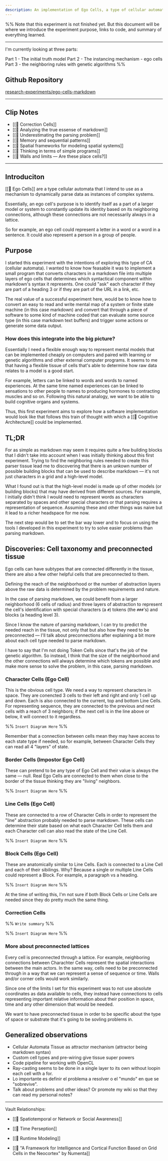 ```yaml
---
description: An implementation of Ego Cells, a type of cellular automata that parses Markdown semi-asynchronously based on neighboring rules.
---
```


%%
Note that this experiment is not finished yet. But this document will be where we introduce the experiment purpose, links to code, and summary of everything learned.

---

I'm currently looking at three parts:

Part 1 - The initial truth model
Part 2 - The instancing mechanism - ego cells
Part 3 - the neighboring rules with genetic algorithms
%%

## Github Repository

[research-experiments/ego-cells-markdown](https://github.com/Fergarram/research-experiments/tree/main/ego-cells-markdown)

---

## Clip Notes

- [[📎 Correction Cells]]
- [[📎 Analyzing the true essense of markdown]]
- [[📎 Underestimating the parsing problem]]
- [[📎 Memory and sequential patterns]]
- [[📎 Spatial frameworks for modeling spatial systems]]
- [[📎 Thinking in terms of simple programs]]
- [[📎 Walls and limits — Are these place cells?]]

---

## Introduciton

[[📝 Ego Cells]] are a type cellular automata that I intend to use as a mechanism to dynamically parse data as instances of complex systems.

Essentially, an ego cell's purpose is to identify itself as a part of a larger model or system to constantly update its identity based on its neighboring connections, although these connections are not necessarily always in a lattice.

So for example, an ego cell could represent a letter in a word or a word in a sentence. It could also represent a person in a group of people.


## Purpose

I started this experiment with the intentions of exploring this type of CA (cellular automata). I wanted to know how feasable it was to implement a small program that converts characters in a markdown file into multiple layers of ego cells that determines which syntactical component within markdown's syntax it represents. One could "ask" each character if they are part of a heading 3 or if they are part of the URL in a link, etc.

The real value of a successful experiment here, would be to know how to convert an easy to read and write mental map of a system or finite state machine (in this case markdown) and convert that through a piece of software to some kind of machine coded that can evaluate some source type (in this case markdown text buffers) and trigger some actions or generate some data output.


### How does this integrate into the big picture?

Essentially I need a flexible enough way to represent mental models that can be implemented cheaply on computers and paired with learning or genetic algorithms and other external computer programs. It seems to me that having a flexible tissue of cells that's able to determine how raw data relates to a model is a good start.

For example, letters can be linked to words and words to named experiences. At the same time named experiences can be linked to sensations to other people to names to producing hormones to contracting muscles and so on. Following this natural analogy, we want to be able to build cognitive organs and systems.

Thus, this first experiment aims to explore how a software implementation would look like that follows this train of thought with which a [[📝 Cognitive Architecture]] could be implemented.


## TL;DR

For as simple as markdown may seem it requires quite a few building blocks that I didn't take into account when I was initially thinking about this first experiment. Trying to find the neighboring rules needed to create this parser tissue lead me to discovering that there is an unkown number of possible building blocks that can be used to describe markdown — it's not just characters in a grid and a high-level model.

What I found out is that the high-level model is made up of other models (or building blocks) that may have derived from different sources. For example, I initially didn't think I would need to represent words as characters separated by spaces and other special characters or that parsing requires a representation of sequence. Assuming these and other things was naive but it lead to a richer headspace for me now.

The next step would be to set the bar way lower and to focus on using the tools I developed in this experiment to try to solve easier problems than parsing markdown.


## Discoveries: Cell taxonomy and preconnected tissue

Ego cells can have subtypes that are connected differently in the tissue, there are also a few other helpful cells that are preconnected to them.

Defining the reach of the neighborhood or the number of abstraction layers above the raw data is determined by the problem requirements and nature.

In the case of parsing markdown, we could benefit from a larger neighborhood (6 cells of radius) and three layers of abstraction to represent the cell's identification with special characters (a `#`) tokens (the `###`'s) and blocks (a heading level 3).

Since I know the nature of parsing markdown, I can try to predict the needed reach in the tissue, not only that but also how they need to be preconnected — I'll talk about preconnections after explaining a bit more about each cell type needed to parse markdown.

I have to say that I'm not doing Token Cells since that's the job of the genetic algorithm. So instead, I think that the size of the neighborhood and the other connections will always determine which tokens are possible and make more sense to solve the problem, in this case, parsing markdown.

### Character Cells (Ego Cell)

This is the obvious cell type. We need a way to represent characters in space. They are conencted 3 cells to their left and right and only 1 cell up and down. Each is also connected to the current, top and bottom Line Cells. For representing sequence, they are connected to the previous and next cells with a reach of 3 neighbors; if the next cell is in the line above or below, it will connect to it regardless.

%% `Insert Diagram Here` %%

Remember that a connection between cells mean they may have access to each state type if needed, so for example, between Character Cells they can read all 4 "layers" of state.


### Border Cells (Impostor Ego Cell)

These can pretend to be any type of Ego Cell and their value is always the same — null. Real Ego Cells are connected to them when close to the border of the tissue thinking they are "living" neighbors.

%% `Insert Diagram Here` %%


### Line Cells (Ego Cell)

These are connected to a row of Character Cells in order to represent the "line" abstraction probably needed to parse markdown. These cells can determine their state based on what each Character Cell tells them and each Character cell can also read the state of the Line Cell.

%% `Insert Diagram Here` %%


### Block Cells (Ego Cell)

These are anatomically similar to Line Cells. Each is connected to a Line Cell and each of their sibilings. Why? Because a single or multiple Line Cells could represent a Block. For example, a paragraph vs a heading.

%% `Insert Diagram Here` %%

At the time of writing this, I'm not sure if both Block Cells or Line Cells are needed since they do pretty much the same thing.


### Correction Cells

%% `Write summary` %%

%% `Insert Diagram Here` %%


### More about preconnected lattices

Every cell is preconnected through a lattice. For example, neighboring connections between Charachter Cells represent the spatial interactions between the main actors. In the same way, cells need to be preconnected through in a way that we can represent a sense of sequence or time. Walls and/or corner cells would work similarly.

Since one of the limits I set for this experiment was to not use absolute coordinates as data available to cells, they instead have connections to cells representing important relative information about their position in space, time and any other dimension that would be needed.

We want to have preconnected tissue in order to be specific about the type of space or substrate that it's going to be sovling problems in.


## Generalized observations

- Cellular Automata Tissue as attractor mechanism (attractor being markdown syntax)
- Custom cell types and pre-wiring give tissue super powers
- Code pipeline for working with OpenCL
- Ray-casting seems to be done in a single layer to its own without loopin each cell with a for.
- Lo importante es definir el problema a resolver o el "mundo" en que se "sobrevive".
- Talk about problems and other ideas? Or promote my wiki so that they can read my personal notes?

---

Vault Relationships:

- [[🧩 Spatiotemporal or Network or Social Awareness]]
- [[🧩 Time Perseption]]
- [[🧩 Runtime Modeling]]

- [[📑 "A Framework for Intelligence and Cortical Function Based on Grid Cells in the Neocortex" by Numenta]]